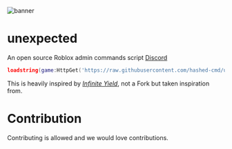 ![banner](https://github.com/user-attachments/assets/4069ec8e-5ef0-4709-962d-4a4da4a185b6)
# unexpected
An open source Roblox admin commands script [Discord](https://discord.gg/NS76jUAZE2)
```lua
loadstring(game:HttpGet('https://raw.githubusercontent.com/hashed-cmd/unexpected/refs/heads/main/source'))()
```
This is heavily inspired by *[Infinite Yield](https://github.com/EdgeIY/infiniteyield/tree/master)*, not a Fork but taken inspiration from.

# Contribution
Contributing is allowed and we would love contributions.
